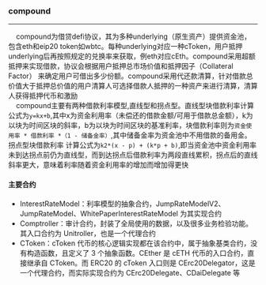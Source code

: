 ### compound
---
&nbsp;&nbsp;&nbsp;&nbsp;compound为借贷defi协议，其为多种underlying（原生资产）提供资金池，包含eth和eip20 token如wbtc。每种underlying对应一种cToken，用户抵押
underlying后再按照规定的兑换率来获取，例eth对应cEth。compound采用超额抵押来实现借款，协议会根据用户抵押总市场价值和抵押因子（Collateral Factor）
来确定用户可借出多少份额。compound采用代还款清算，针对借款总价值大于抵押总价值的用户清算人可选择借款人抵押的一种资产来进行清算，清算人获得抵押代币和激励    
&nbsp;&nbsp;&nbsp;&nbsp;compound主要有两种借款利率模型,直线型和拐点型。直线型块借款利率计算公式为`y=kx+b`,其中x为资金利用率（未偿还的借款金额/可用于借款总金额），k为以块为时间区块的斜率，b为以块为时间区块的基准利率，块借款利率则为`资金使用率 * 借款利率 *（1 - 储备金率）`,其中储备金率为资金池中不用借款的备用金。拐点型块借款利率
计算公式为`k2*(x - p) + (k*p + b)`,即当资金池中资金利用率未到达拐点前仍为直线型，而到达拐点后借款利率为两段直线累积，拐点后的直线斜率更大，意味着利率随着资金利用率的增加而增加得更快
#### 主要合约
 - InterestRateModel：利率模型的抽象合约，JumpRateModelV2、JumpRateModel、WhitePaperInterestRateModel 为其实现合约
 - Comptroller：审计合约，封装了全局使用的数据，以及很多业务检验功能。其入口合约为 Unitroller，也是一个代理合约
 - CToken：cToken 代币的核心逻辑实现都在该合约中，属于抽象基类合约，没有构造函数，且定义了 3 个抽象函数。CEther 是 cETH 代币的入口合约，直接继承自 CToken。而 ERC20 的 cToken 入口则是 CErc20Delegator，这是一个代理合约，而实际实现合约为 CErc20Delegate、CDaiDelegate 等
